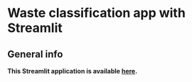 # Waste classification app with Streamlit

## General info



**This Streamlit application is available [here](https://share.streamlit.io/aniass/waste-app/main/waste.py).**

